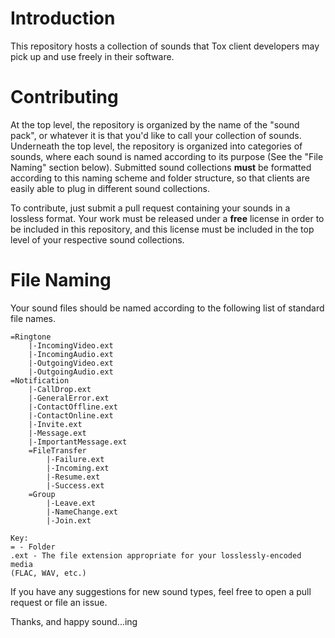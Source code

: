 Introduction
============

This repository hosts a collection of sounds that Tox client developers may
pick up and use freely in their software.

Contributing
============

At the top level, the repository is organized by the name of the "sound pack",
or whatever it is that you'd like to call your collection of sounds.
Underneath the top level, the repository is organized into categories of
sounds, where each sound is named according to its purpose (See the "File
Naming" section below). Submitted sound collections **must** be formatted
according to this naming scheme and folder structure, so that clients are
easily able to plug in different sound collections.

To contribute, just submit a pull request containing your sounds in a lossless
format. Your work must be released under a **free** license in order to be
included in this repository, and this license must be included in the top level
of your respective sound collections.

File Naming
===========

Your sound files should be named according to the following list of standard
file names.

    =Ringtone
        |-IncomingVideo.ext
        |-IncomingAudio.ext
        |-OutgoingVideo.ext
        |-OutgoingAudio.ext
    =Notification
        |-CallDrop.ext
        |-GeneralError.ext
        |-ContactOffline.ext
        |-ContactOnline.ext
        |-Invite.ext
        |-Message.ext
        |-ImportantMessage.ext
        =FileTransfer
            |-Failure.ext
            |-Incoming.ext
            |-Resume.ext
            |-Success.ext
        =Group
            |-Leave.ext
            |-NameChange.ext
            |-Join.ext

    Key:
    = - Folder
    .ext - The file extension appropriate for your losslessly-encoded media
    (FLAC, WAV, etc.)

If you have any suggestions for new sound types, feel free to open a pull
request or file an issue.

Thanks, and happy sound...ing
